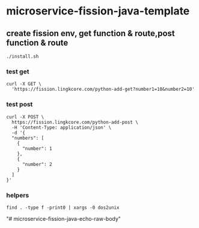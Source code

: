# microservice-fission-java-template 
## create fission env, get function & route,post function & route
	./install.sh
### test get
	curl -X GET \
	  'https://fission.lingkcore.com/python-add-get?number1=10&number2=10' 
### test post
	curl -X POST \
	  https://fission.lingkcore.com/python-add-post \
	  -H 'Content-Type: application/json' \
	  -d '{
	  "numbers": [
	  	{ 
	      "number": 1
	    },
	    {
	      "number": 2
	    }
	  ]
	}'


### helpers
	find . -type f -print0 | xargs -0 dos2unix
	

"# microservice-fission-java-echo-raw-body" 
